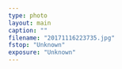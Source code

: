 ```yaml
---
type: photo
layout: main
caption: ""
filename: "20171116223735.jpg"
fstop: "Unknown"
exposure: "Unknown"
---
```

